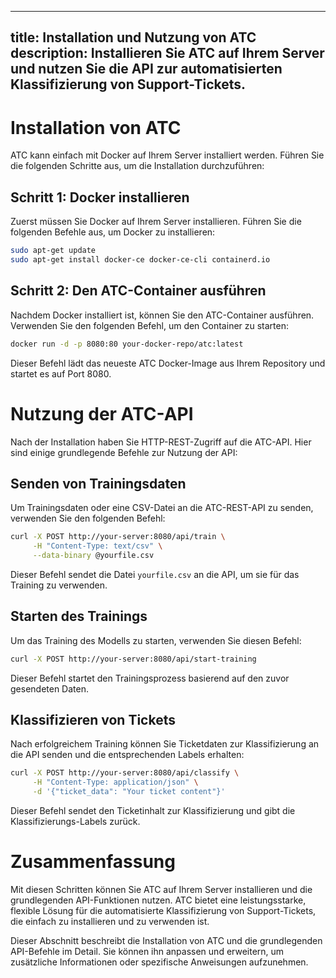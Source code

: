 ---
title: Installation und Nutzung von ATC
description: Installieren Sie ATC auf Ihrem Server und nutzen Sie die API zur automatisierten Klassifizierung von Support-Tickets.
--------------------------------------------------------------------------------------------------------

# Installation von ATC

ATC kann einfach mit Docker auf Ihrem Server installiert werden. Führen Sie die folgenden Schritte aus, um die Installation durchzuführen:

## Schritt 1: Docker installieren

Zuerst müssen Sie Docker auf Ihrem Server installieren. Führen Sie die folgenden Befehle aus, um Docker zu installieren:

```bash
sudo apt-get update
sudo apt-get install docker-ce docker-ce-cli containerd.io
```

## Schritt 2: Den ATC-Container ausführen

Nachdem Docker installiert ist, können Sie den ATC-Container ausführen. Verwenden Sie den folgenden Befehl, um den Container zu starten:

```bash
docker run -d -p 8080:80 your-docker-repo/atc:latest
```

Dieser Befehl lädt das neueste ATC Docker-Image aus Ihrem Repository und startet es auf Port 8080.

# Nutzung der ATC-API

Nach der Installation haben Sie HTTP-REST-Zugriff auf die ATC-API. Hier sind einige grundlegende Befehle zur Nutzung der API:

## Senden von Trainingsdaten

Um Trainingsdaten oder eine CSV-Datei an die ATC-REST-API zu senden, verwenden Sie den folgenden Befehl:

```bash
curl -X POST http://your-server:8080/api/train \
     -H "Content-Type: text/csv" \
     --data-binary @yourfile.csv
```

Dieser Befehl sendet die Datei `yourfile.csv` an die API, um sie für das Training zu verwenden.

## Starten des Trainings

Um das Training des Modells zu starten, verwenden Sie diesen Befehl:

```bash
curl -X POST http://your-server:8080/api/start-training
```

Dieser Befehl startet den Trainingsprozess basierend auf den zuvor gesendeten Daten.

## Klassifizieren von Tickets

Nach erfolgreichem Training können Sie Ticketdaten zur Klassifizierung an die API senden und die entsprechenden Labels erhalten:

```bash
curl -X POST http://your-server:8080/api/classify \
     -H "Content-Type: application/json" \
     -d '{"ticket_data": "Your ticket content"}'
```

Dieser Befehl sendet den Ticketinhalt zur Klassifizierung und gibt die Klassifizierungs-Labels zurück.

# Zusammenfassung

Mit diesen Schritten können Sie ATC auf Ihrem Server installieren und die grundlegenden API-Funktionen nutzen. ATC bietet eine leistungsstarke, flexible Lösung für die automatisierte Klassifizierung von Support-Tickets, die einfach zu installieren und zu verwenden ist.

Dieser Abschnitt beschreibt die Installation von ATC und die grundlegenden API-Befehle im Detail. Sie können ihn anpassen und erweitern, um zusätzliche Informationen oder spezifische Anweisungen aufzunehmen.